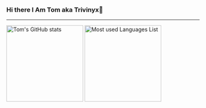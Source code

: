 ### Hi there I Am Tom aka Trivinyx👋

---
<div>
  <img height=200 align="center" alt="Tom's GitHub stats" src="https://github-readme-stats-trivinyxs-projects.vercel.app/api?username=trivinyx&theme=dark&show_icons=true&include_all_commits=true"/>
  <img height=200 align="center" alt="Most used Languages List" src="https://github-readme-stats-trivinyxs-projects.vercel.app/api/top-langs/?username=trivinyx&layout=compact&langs_count=8&card_width=320&theme=dark&hide=html&&size_weight=0&count_weight=1" />
</div>

<!--
**Trivinyx/Trivinyx** is a ✨ _special_ ✨ repository because its `README.md` (this file) appears on your GitHub profile.
-->
